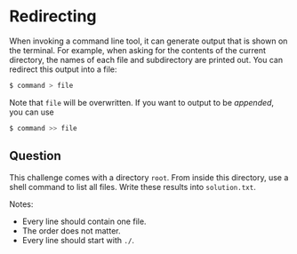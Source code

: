 # Redirecting

When invoking a command line tool, it can generate output that is shown on the terminal.
For example, when asking for the contents of the current directory, the names of each file and subdirectory are printed out.
You can redirect this output into a file:

```bash
$ command > file
```

Note that `file` will be overwritten.
If you want to output to be *appended*, you can use

```bash
$ command >> file
```

## Question

This challenge comes with a directory `root`.
From inside this directory, use a shell command to list all files.
Write these results into `solution.txt`.

Notes:

* Every line should contain one file.
* The order does not matter.
* Every line should start with `./`.
